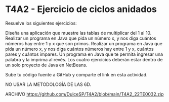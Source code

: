 # T4A2 - Ejercicio de ciclos anidados

Resuelve los siguientes ejercicios:

Diseña una aplicación que muestre las tablas de multiplicar del 1 al 10.
Realizar un programa en Java que pida un número x, y nos diga cuántos números hay entre 1 y x que son primos.
Realizar un programa en Java que pida un número x, y nos diga cuántos números hay entre 1 y x, cuántos pares y cuántos impares. 
Un programa en Java que te permita ingresar una palabra y la imprima al revés.
Los cuatro ejercicios deberán estar dentro de un solo proyecto de Java en NetBeans.

Sube tu código fuente a GitHub y comparte el link en esta actividad.

NO USAR LA METODOLOGÍA DE LAS 6D.

ARCHIVO
https://github.com/DulceSP/T4A2/blob/main/T4A2_22TE0032.zip
